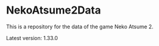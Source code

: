 # NekoAtsume2Data

This is a repository for the data of the game Neko Atsume 2.

Latest version: 1.33.0
